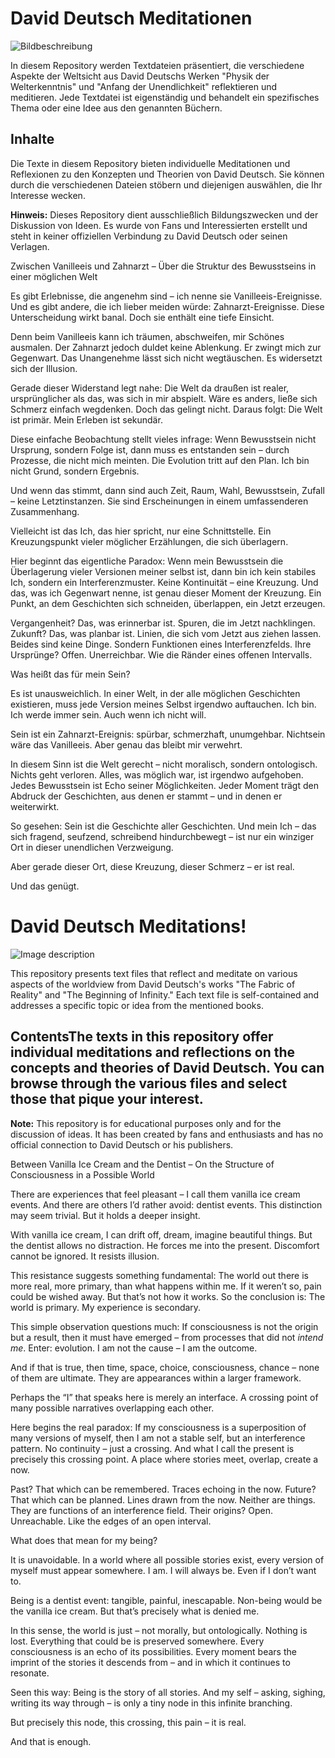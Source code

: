 # David Deutsch Meditationen

![Bildbeschreibung](SuWBaB.png)

In diesem Repository werden Textdateien präsentiert, die verschiedene Aspekte der Weltsicht aus David Deutschs Werken "Physik der Welterkenntnis" und "Anfang der Unendlichkeit" reflektieren und meditieren. Jede Textdatei ist eigenständig und behandelt ein spezifisches Thema oder eine Idee aus den genannten Büchern.

## Inhalte

Die Texte in diesem Repository bieten individuelle Meditationen und Reflexionen zu den Konzepten und Theorien von David Deutsch. Sie können durch die verschiedenen Dateien stöbern und diejenigen auswählen, die Ihr Interesse wecken.



**Hinweis:** Dieses Repository dient ausschließlich Bildungszwecken und der Diskussion von Ideen. Es wurde von Fans und Interessierten erstellt und steht in keiner offiziellen Verbindung zu David Deutsch oder seinen Verlagen.

Zwischen Vanilleeis und Zahnarzt – Über die Struktur des Bewusstseins in einer möglichen Welt

Es gibt Erlebnisse, die angenehm sind – ich nenne sie Vanilleeis-Ereignisse. Und es gibt andere, die ich lieber meiden würde: Zahnarzt-Ereignisse.
Diese Unterscheidung wirkt banal. Doch sie enthält eine tiefe Einsicht.

Denn beim Vanilleeis kann ich träumen, abschweifen, mir Schönes ausmalen.
Der Zahnarzt jedoch duldet keine Ablenkung. Er zwingt mich zur Gegenwart.
Das Unangenehme lässt sich nicht wegtäuschen. Es widersetzt sich der Illusion.

Gerade dieser Widerstand legt nahe:
Die Welt da draußen ist realer, ursprünglicher als das, was sich in mir abspielt.
Wäre es anders, ließe sich Schmerz einfach wegdenken.
Doch das gelingt nicht.
Daraus folgt:
Die Welt ist primär. Mein Erleben ist sekundär.

Diese einfache Beobachtung stellt vieles infrage:
Wenn Bewusstsein nicht Ursprung, sondern Folge ist, dann muss es entstanden sein – durch Prozesse, die nicht mich meinten.
Die Evolution tritt auf den Plan.
Ich bin nicht Grund, sondern Ergebnis.

Und wenn das stimmt, dann sind auch Zeit, Raum, Wahl, Bewusstsein, Zufall – keine Letztinstanzen.
Sie sind Erscheinungen in einem umfassenderen Zusammenhang.

Vielleicht ist das Ich, das hier spricht, nur eine Schnittstelle.
Ein Kreuzungspunkt vieler möglicher Erzählungen, die sich überlagern.

Hier beginnt das eigentliche Paradox:
Wenn mein Bewusstsein die Überlagerung vieler Versionen meiner selbst ist,
dann bin ich kein stabiles Ich, sondern ein Interferenzmuster.
Keine Kontinuität – eine Kreuzung.
Und das, was ich Gegenwart nenne, ist genau dieser Moment der Kreuzung.
Ein Punkt, an dem Geschichten sich schneiden, überlappen, ein Jetzt erzeugen.

Vergangenheit?
Das, was erinnerbar ist. Spuren, die im Jetzt nachklingen.
Zukunft?
Das, was planbar ist. Linien, die sich vom Jetzt aus ziehen lassen.
Beides sind keine Dinge.
Sondern Funktionen eines Interferenzfelds.
Ihre Ursprünge? Offen. Unerreichbar. Wie die Ränder eines offenen Intervalls.

Was heißt das für mein Sein?

Es ist unausweichlich.
In einer Welt, in der alle möglichen Geschichten existieren,
muss jede Version meines Selbst irgendwo auftauchen.
Ich bin.
Ich werde immer sein.
Auch wenn ich nicht will.

Sein ist ein Zahnarzt-Ereignis: spürbar, schmerzhaft, unumgehbar.
Nichtsein wäre das Vanilleeis.
Aber genau das bleibt mir verwehrt.

In diesem Sinn ist die Welt gerecht – nicht moralisch, sondern ontologisch.
Nichts geht verloren.
Alles, was möglich war, ist irgendwo aufgehoben.
Jedes Bewusstsein ist Echo seiner Möglichkeiten.
Jeder Moment trägt den Abdruck der Geschichten, aus denen er stammt –
und in denen er weiterwirkt.

So gesehen:
Sein ist die Geschichte aller Geschichten.
Und mein Ich – das sich fragend, seufzend, schreibend hindurchbewegt –
ist nur ein winziger Ort in dieser unendlichen Verzweigung.

Aber gerade dieser Ort, diese Kreuzung, dieser Schmerz –
er ist real.

Und das genügt.



# David Deutsch Meditations!

![Image description](SuWBaB.png)

This repository presents text files that reflect and meditate on various aspects of the worldview from David Deutsch's works "The Fabric of Reality" and "The Beginning of Infinity." Each text file is self-contained and addresses a specific topic or idea from the mentioned books.

## ContentsThe texts in this repository offer individual meditations and reflections on the concepts and theories of David Deutsch. You can browse through the various files and select those that pique your interest.

**Note:** This repository is for educational purposes only and for the discussion of ideas. It has been created by fans and enthusiasts and has no official connection to David Deutsch or his publishers.

Between Vanilla Ice Cream and the Dentist – On the Structure of Consciousness in a Possible World

There are experiences that feel pleasant – I call them vanilla ice cream events.
And there are others I’d rather avoid: dentist events.
This distinction may seem trivial. But it holds a deeper insight.

With vanilla ice cream, I can drift off, dream, imagine beautiful things.
But the dentist allows no distraction. He forces me into the present.
Discomfort cannot be ignored. It resists illusion.

This resistance suggests something fundamental:
The world out there is more real, more primary, than what happens within me.
If it weren’t so, pain could be wished away.
But that’s not how it works.
So the conclusion is:
The world is primary. My experience is secondary.

This simple observation questions much:
If consciousness is not the origin but a result,
then it must have emerged – from processes that did not *intend me*.
Enter: evolution.
I am not the cause – I am the outcome.

And if that is true,
then time, space, choice, consciousness, chance – none of them are ultimate.
They are appearances within a larger framework.

Perhaps the “I” that speaks here is merely an interface.
A crossing point of many possible narratives overlapping each other.

Here begins the real paradox:
If my consciousness is a superposition of many versions of myself,
then I am not a stable self, but an interference pattern.
No continuity – just a crossing.
And what I call the present is precisely this crossing point.
A place where stories meet, overlap, create a now.

Past?
That which can be remembered. Traces echoing in the now.
Future?
That which can be planned. Lines drawn from the now.
Neither are things.
They are functions of an interference field.
Their origins? Open. Unreachable. Like the edges of an open interval.

What does that mean for my being?

It is unavoidable.
In a world where all possible stories exist,
every version of myself must appear somewhere.
I am.
I will always be.
Even if I don’t want to.

Being is a dentist event: tangible, painful, inescapable.
Non-being would be the vanilla ice cream.
But that’s precisely what is denied me.

In this sense, the world is just – not morally, but ontologically.
Nothing is lost.
Everything that could be is preserved somewhere.
Every consciousness is an echo of its possibilities.
Every moment bears the imprint of the stories it descends from –
and in which it continues to resonate.

Seen this way:
Being is the story of all stories.
And my self – asking, sighing, writing its way through –
is only a tiny node in this infinite branching.

But precisely this node, this crossing, this pain –
it is real.

And that is enough.

